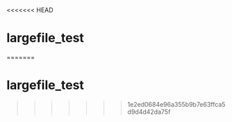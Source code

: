 <<<<<<< HEAD
# largefile_test
=======
# largefile_test
>>>>>>> 1e2ed0684e96a355b9b7e63ffca5d9d4d42da75f
